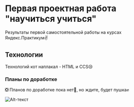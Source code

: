 # Первая проектная работа "научиться учиться"
Результаты первой самостоятельной работы на курсах Яндекс.Практикум:v:

## Технологии
Технологий кот наплакал - HTML и CCS:cry:

### Планы по доработке
:negative_squared_cross_mark: Планов по доработке пока нет:see_no_evil:, но ждите, будет пушка:fist:

![Alt-текст](https://scontent-arn2-2.xx.fbcdn.net/v/t1.6435-9/169465085_3829859800396309_2142939396941067006_n.jpg?_nc_cat=105&_nc_map=test-rt&ccb=1-3&_nc_sid=09cbfe&_nc_ohc=_zFrLW7lC1YAX_FzrLo&_nc_ht=scontent-arn2-2.xx&oh=7235b7504a4c7d15d9def78344aa6b73&oe=60938B5B "Трололо")

